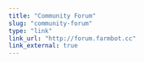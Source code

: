 ```yaml
---
title: "Community Forum"
slug: "community-forum"
type: "link"
link_url: "http://forum.farmbot.cc"
link_external: true
---
```



